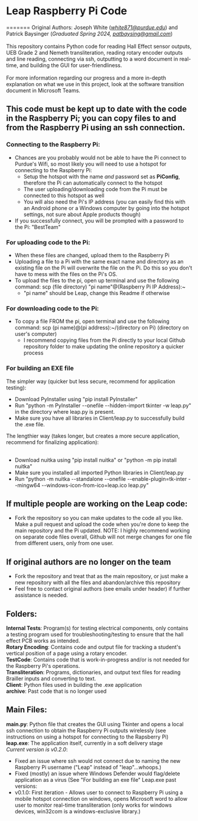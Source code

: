 # Leap Raspberry Pi Code


=======
Original Authors: Joseph White (*white871@purdue.edu*) and Patrick Baysinger (*Graduated Spring 2024, patbaysing@gmail.com*)<br> <br>
This repository contains Python code for reading Hall Effect sensor outputs, UEB Grade 2 and Nemeth transliteration, reading rotary encoder outputs and line reading, connecting via ssh, outputting to a word document in real-time, and building the GUI for user-friendliness. <br> <br>
For more information regarding our progress and a more in-depth explanation on what we use in this project, look at the software transition document in Microsoft Teams.
## This code must be kept up to date with the code in the Raspberry Pi; you can copy files to and from the Raspberry Pi using an ssh connection.
### Connecting to the Raspberry Pi: 
- Chances are you probably would not be able to have the Pi connect to Purdue's Wifi, so most likely you will need to use a hotspot for connecting to the Raspberry Pi:
  - Setup the hotspot with the name *and* password set as **PiConfig**, therefore the Pi can automatically connect to the hotspot
  - The user uploading/downloading code from the Pi must be connected to this hotspot as well
  - You will also need the Pi's IP address (you can easily find this with an Android phone or a Windows computer by going into the hotspot settings, not sure about Apple products though)
- If you successfully connect, you will be prompted with a password to the Pi: "BestTeam"
### For uploading code to the Pi:
- When these files are changed, upload them to the Raspberry Pi
- Uploading a file to a Pi with the same exact name and directory as an existing file on the Pi will overwrite the file on the Pi. Do this so you don't have to mess with the files on the Pi's OS.
- To upload the files to the pi, open up terminal and use the following command: scp (file directory) "pi name"@(Raspberry Pi IP Address):~
  - "pi name" should be Leap, change this Readme if otherwise
### For downloading code to the Pi:
- To copy a file FROM the pi, open terminal and use the following command: scp (pi name)@(pi address):~/(directory on Pi) (directory on user's computer)
  - I recommend copying files from the Pi directly to your local Github repository folder to make updating the online repository a quicker process
### For building an EXE file
The simpler way (quicker but less secure, recommend for application testing): <br>
  - Download PyInstaller using "pip install PyInstaller"
  - Run "python -m PyInstaller --onefile --hidden-import tkinter -w leap.py" in the directory where leap.py is present.
  - Make sure you have all libraries in Client/leap.py to successfully build the .exe file. <br>
<!-- --> The lengthier way (takes longer, but creates a more secure application, recommend for finalizing application): <br> <br>
  - Download nuitka using "pip install nuitka" or "python -m pip install nuitka"
  - Make sure you installed all imported Python libraries in Client/leap.py
  - Run "python -m nuitka --standalone --onefile --enable-plugin=tk-inter --mingw64 --windows-icon-from-ico=leap.ico leap.py"
## If multiple people are working on the Leap code:
- Fork the repository so you can make updates to the code all you like. Make a pull request and upload the code when you're done to keep the main repository and the Pi updated. NOTE: I highly recommend working on separate code files overall, Github will not merge changes for one file from different users, only from one user. 
## If original authors are no longer on the team
- Fork the repository and treat that as the main repository, or just make a new repository with all the files and abandon/archive this repository
- Feel free to contact original authors (see emails under header) if further assistance is needed. 
## Folders:
**Internal Tests**: Program(s) for testing electrical components, only contains a testing program used for troubleshooting/testing to ensure that the hall effect PCB works as intended.<br>
**Rotary Encoding**: Contains code and output file for tracking a student's vertical position of a page using a rotary encoder.<br> 
**TestCode**: Contains code that is work-in-progress and/or is not needed for the Raspberry Pi's operations.<br>
**Transliteration**: Programs, dictionaries, and output text files for reading Brailler inputs and converting to text.<br>
**Client**: Python files used in building the .exe application <br>
**archive**: Past code that is no longer used

## Main Files:
**main.py**: Python file that creates the GUI using Tkinter and opens a local ssh connection to obtain the Raspberry Pi outputs wirelessly (see instructions on using a hotspot for connecting to the Rapsberry Pi)<br>
**leap.exe**: The application itself, currently in a soft delivery stage <br>
*Current version is v0.2.0*: 
- Fixed an issue where ssh would not connect due to naming the new Raspberry Pi username ("Leap" instead of "leap"...whoops.) <br>
- Fixed (mostly) an issue where Windows Defender would flag/delete application as a virus (See "For building an exe file"
Leap.exe past versions: <br>
- v0.1.0: First iteration - Allows user to connect to Raspberry Pi using a mobile hotspot connection on windows, opens Microsoft word to allow user to monitor real-time transliteration (only works for windows devices, win32com is a windows-exclusive library.)

